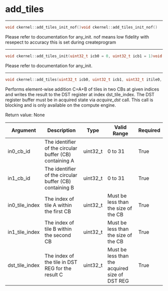 # add_tiles

---
```cpp
void ckernel::add_tiles_init_nof()void ckernel::add_tiles_init_nof()
```

Please refer to documentation for any_init. nof means low fidelity with resepect to accuracy this is set during createprogram 

---
```cpp
void ckernel::add_tiles_init(uint32_t icb0 = 0, uint32_t icb1 = 1)void ckernel::add_tiles_init(uint32_t icb0 = 0, uint32_t icb1 = 1)
```

Please refer to documentation for any_init. 

---
```cpp
void ckernel::add_tiles(uint32_t icb0, uint32_t icb1, uint32_t itile0, uint32_t itile1, uint32_t idst)void ckernel::add_tiles(uint32_t icb0, uint32_t icb1, uint32_t itile0, uint32_t itile1, uint32_t idst)
```

Performs element-wise addition C=A+B of tiles in two CBs at given indices and writes the result to the DST register at index dst_tile_index. The DST register buffer must be in acquired state via *acquire_dst* call. This call is blocking and is only available on the compute engine.

Return value: None

| Argument       | Description                                             | Type      | Valid Range                                    | Required       |
|----------------|---------------------------------------------------------|-----------|------------------------------------------------|----------------|
| in0_cb_id      | The identifier of the circular buffer (CB) containing A | uint32_t  | 0 to 31                                        | True           |
| in1_cb_id      | The identifier of the circular buffer (CB) containing B | uint32_t  | 0 to 31                                        | True           |
| in0_tile_index | The index of tile A within the first CB                 | uint32_t  | Must be less than the size of the CB           | True           |
| in1_tile_index | The index of tile B within the second CB                | uint32_t  | Must be less than the size of the CB           | True           |
| dst_tile_index | The index of the tile in DST REG for the result C       | uint32_t  | Must be less than the acquired size of DST REG | True           |
